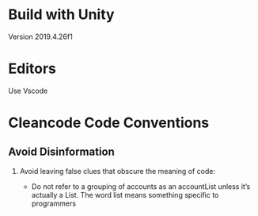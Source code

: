 # Build with Unity
Version 2019.4.26f1

# Editors
Use Vscode

# Cleancode Code Conventions

## Avoid Disinformation
1. Avoid leaving false clues that obscure the meaning of code:

   - Do not refer to a grouping of accounts as an accountList unless it’s actually a List.
The word list means something specific to programmers




